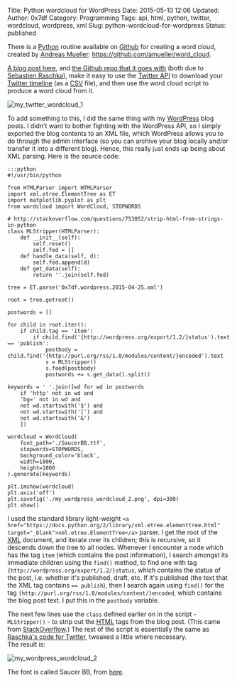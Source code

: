 Title: Python wordcloud for WordPress
Date: 2015-05-10 12:06
Updated:
Author: 0x7df
Category: Programming
Tags: api, html, python, twitter, wordcloud, wordpress, xml
Slug: python-wordcloud-for-wordpress
Status: published

There is a [Python](http://www.python.org) routine available on
[Github](https://github.com/) for creating a word cloud, created by
[Andreas Mueller](http://peekaboo-vision.blogspot.co.uk/):
<https://github.com/amueller/word_cloud>.

[A blog post
here](http://sebastianraschka.com/Articles/2014_twitter_wordcloud.html),
and [the Github repo that it goes
with](https://github.com/rasbt/datacollect) (both due to [Sebastien
Raschka](http://sebastianraschka.com/)), make it easy to use the
[Twitter API](https://dev.twitter.com/rest/public) to download your
[Twitter
timeline](https://support.twitter.com/articles/164083-what-s-a-twitter-timeline#)
(as a [CSV](http://en.wikipedia.org/wiki/Comma-separated_values) file),
and then use the word cloud script to produce a word cloud from it.

![my_twitter_wordcloud_1]({static}images/my_twitter_wordcloud_1.png?w=660)

To add something to this, I did the same thing with my
[WordPress](https://wordpress.com) blog posts. I didn't want to bother
fighting with the WordPress API, so I simply exported the blog contents
to an XML file, which WordPress allows you to do through the admin
interface (so you can archive your blog locally and/or transfer it into
a different blog). Hence, this really just ends up being about XML
parsing. Here is the source code:

    :::python
    #!/usr/bin/python
    
    from HTMLParser import HTMLParser  
    import xml.etree.ElementTree as ET  
    import matplotlib.pyplot as plt  
    from wordcloud import WordCloud, STOPWORDS
    
    # http://stackoverflow.com/questions/753052/strip-html-from-strings-in-python  
    class MLStripper(HTMLParser):  
        def __init__(self):  
            self.reset()  
            self.fed = []  
        def handle_data(self, d):  
            self.fed.append(d)  
        def get_data(self):  
            return ''.join(self.fed)
    
    tree = ET.parse('0x7df.wordpress.2015-04-25.xml')
    
    root = tree.getroot()
    
    postwords = []
    
    for child in root.iter():  
        if child.tag == 'item':  
            if child.find('{http://wordpress.org/export/1.2/}status').text == 'publish':  
                postbody = child.find('{http://purl.org/rss/1.0/modules/content/}encoded').text  
                s = MLStripper()  
                s.feed(postbody)  
                postwords += s.get_data().split()
    
    keywords = ' '.join([wd for wd in postwords  
        if 'http' not in wd and  
        'bg=' not in wd and  
        not wd.startswith('$') and  
        not wd.startswith('[') and  
        not wd.startswith('&')  
        ])
    
    wordcloud = WordCloud(  
        font_path='./SaucerBB.ttf',  
        stopwords=STOPWORDS,  
        background_color='black',  
        width=1800,  
        height=1800  
    ).generate(keywords)
    
    plt.imshow(wordcloud)  
    plt.axis('off')  
    plt.savefig('./my_wordpress_wordcloud_2.png', dpi=300)  
    plt.show()  

I used the standard library light-weight
`<a href="https://docs.python.org/2/library/xml.etree.elementtree.html" target="_blank">xml.etree.ElementTree</a>`
parser. I get the root of the [XML](http://en.wikipedia.org/wiki/XML)
document, and iterate over its children; this is recursive, so it
descends down the tree to all nodes. Whenever I encounter a node which
has the tag `item` (which contains the post information), I search
amongst its immediate children using the `find()` method, to find one
with tag `{http://wordpress.org/export/1.2/}status`, which contains the
status of the post, i.e. whether it's published, draft, etc. If it's
published (the text that the XML tag contains `== publish`), then I
search again using `find()` for the tag
`{http://purl.org/rss/1.0/modules/content/}encoded`, which contains the
blog post text. I put this in the `postbody` variable.

The next few lines use the `class` defined earlier on in the script -
`MLStripper()` - to strip out the [HTML](http://www.w3schools.com/html/)
tags from the blog post. (This came from
[StackOverflow](//stackoverflow.com/questions/753052/strip-html-from-strings-in-python).)
The rest of the script is essentially the same as [Raschka's code for
Twitter](http://sebastianraschka.com/Articles/2014_twitter_wordcloud.html),
tweaked a little where necessary.  
The result is:

![my_wordpress_wordcloud_2]({static}images/my_wordpress_wordcloud_21.png?w=660)

The font is called Saucer BB, from
[here](http://www.1001fonts.com/saucer-bb-font.html).

